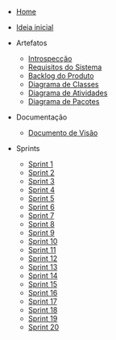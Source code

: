 * [Home](README.md)
* [Ideia inicial](requisitos/ideia_inicial.md)

* Artefatos
    * [Introspecção](requisitos/introspeccao.md)
    * [Requisitos do Sistema](requisitos/requisitos-do-sistema.md)
    * [Backlog do Produto](requisitos/backlog-do-projeto.md)
    * [Diagrama de Classes](requisitos/diagrama-classe.md)
    * [Diagrama de Atividades](requisitos/diagrama-atividades.md)
    * [Diagrama de Pacotes](requisitos/diagrama-pacotes.md)
    
* Documentação
    * [Documento de Visão](requisitos/documento-de-visao.md)

* Sprints
    * [Sprint 1](sprints/sprint1.md)
    * [Sprint 2](sprints/sprint2.md)
    * [Sprint 3](sprints/sprint3.md)
    * [Sprint 4](sprints/sprint4.md)
    * [Sprint 5](sprints/sprint5.md)
    * [Sprint 6](sprints/sprint6.md)
    * [Sprint 7](sprints/sprint7.md)
    * [Sprint 8](sprints/sprint8.md)
    * [Sprint 9](sprints/sprint9.md)
    * [Sprint 10](sprints/sprint10.md)
    * [Sprint 11](sprints/sprint11.md)
    * [Sprint 12](sprints/sprint12.md)
    * [Sprint 13](sprints/sprint13.md)
    * [Sprint 14](sprints/sprint14.md)
    * [Sprint 15](sprints/sprint15.md)
    * [Sprint 16](sprints/sprint16.md)
    * [Sprint 17](sprints/sprint17.md)
    * [Sprint 18](sprints/sprint18.md)
    * [Sprint 19](sprints/sprint19.md)
    * [Sprint 20](sprints/sprint20.md)
